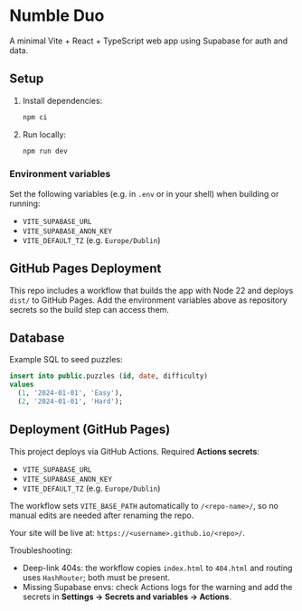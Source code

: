 # Numble Duo

A minimal Vite + React + TypeScript web app using Supabase for auth and data.

## Setup

1. Install dependencies:
   ```bash
   npm ci
   ```
2. Run locally:
   ```bash
   npm run dev
   ```

### Environment variables
Set the following variables (e.g. in `.env` or in your shell) when building or running:

- `VITE_SUPABASE_URL`
- `VITE_SUPABASE_ANON_KEY`
- `VITE_DEFAULT_TZ` (e.g. `Europe/Dublin`)

## GitHub Pages Deployment

This repo includes a workflow that builds the app with Node 22 and deploys `dist/` to GitHub Pages. Add the environment variables above as repository secrets so the build step can access them.

## Database

Example SQL to seed puzzles:

```sql
insert into public.puzzles (id, date, difficulty)
values
  (1, '2024-01-01', 'Easy'),
  (2, '2024-01-01', 'Hard');
```

## Deployment (GitHub Pages)

This project deploys via GitHub Actions. Required **Actions secrets**:
- `VITE_SUPABASE_URL`
- `VITE_SUPABASE_ANON_KEY`
- `VITE_DEFAULT_TZ` (e.g. `Europe/Dublin`)

The workflow sets `VITE_BASE_PATH` automatically to `/<repo-name>/`, so no manual edits are needed after renaming the repo.

Your site will be live at: `https://<username>.github.io/<repo>/`.

Troubleshooting:
- Deep-link 404s: the workflow copies `index.html` to `404.html` and routing uses `HashRouter`; both must be present.
- Missing Supabase envs: check Actions logs for the warning and add the secrets in **Settings → Secrets and variables → Actions**.
